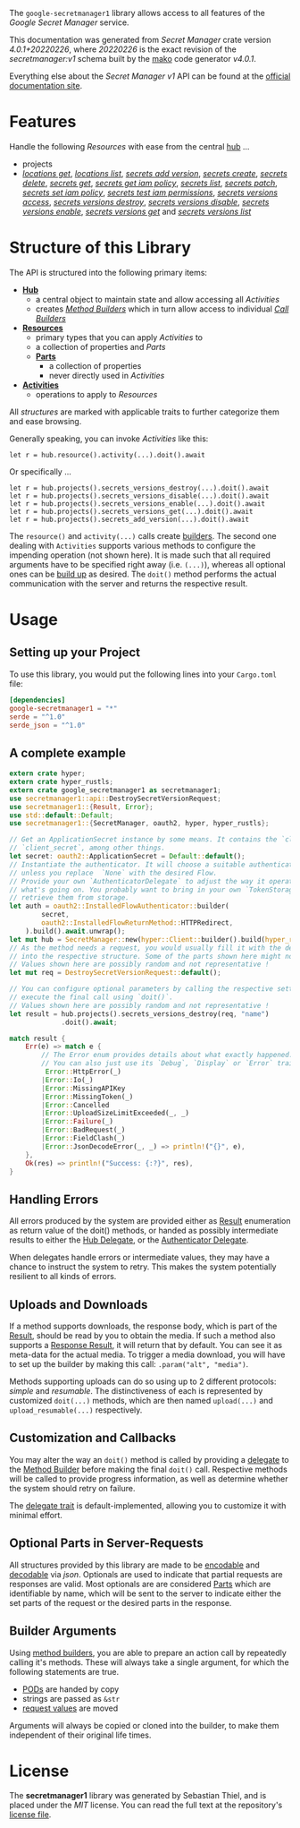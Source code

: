 <!---
DO NOT EDIT !
This file was generated automatically from 'src/generator/templates/api/README.md.mako'
DO NOT EDIT !
-->
The `google-secretmanager1` library allows access to all features of the *Google Secret Manager* service.

This documentation was generated from *Secret Manager* crate version *4.0.1+20220226*, where *20220226* is the exact revision of the *secretmanager:v1* schema built by the [mako](http://www.makotemplates.org/) code generator *v4.0.1*.

Everything else about the *Secret Manager* *v1* API can be found at the
[official documentation site](https://cloud.google.com/secret-manager/).
# Features

Handle the following *Resources* with ease from the central [hub](https://docs.rs/google-secretmanager1/4.0.1+20220226/google_secretmanager1/SecretManager) ... 

* projects
 * [*locations get*](https://docs.rs/google-secretmanager1/4.0.1+20220226/google_secretmanager1/api::ProjectLocationGetCall), [*locations list*](https://docs.rs/google-secretmanager1/4.0.1+20220226/google_secretmanager1/api::ProjectLocationListCall), [*secrets add version*](https://docs.rs/google-secretmanager1/4.0.1+20220226/google_secretmanager1/api::ProjectSecretAddVersionCall), [*secrets create*](https://docs.rs/google-secretmanager1/4.0.1+20220226/google_secretmanager1/api::ProjectSecretCreateCall), [*secrets delete*](https://docs.rs/google-secretmanager1/4.0.1+20220226/google_secretmanager1/api::ProjectSecretDeleteCall), [*secrets get*](https://docs.rs/google-secretmanager1/4.0.1+20220226/google_secretmanager1/api::ProjectSecretGetCall), [*secrets get iam policy*](https://docs.rs/google-secretmanager1/4.0.1+20220226/google_secretmanager1/api::ProjectSecretGetIamPolicyCall), [*secrets list*](https://docs.rs/google-secretmanager1/4.0.1+20220226/google_secretmanager1/api::ProjectSecretListCall), [*secrets patch*](https://docs.rs/google-secretmanager1/4.0.1+20220226/google_secretmanager1/api::ProjectSecretPatchCall), [*secrets set iam policy*](https://docs.rs/google-secretmanager1/4.0.1+20220226/google_secretmanager1/api::ProjectSecretSetIamPolicyCall), [*secrets test iam permissions*](https://docs.rs/google-secretmanager1/4.0.1+20220226/google_secretmanager1/api::ProjectSecretTestIamPermissionCall), [*secrets versions access*](https://docs.rs/google-secretmanager1/4.0.1+20220226/google_secretmanager1/api::ProjectSecretVersionAccesCall), [*secrets versions destroy*](https://docs.rs/google-secretmanager1/4.0.1+20220226/google_secretmanager1/api::ProjectSecretVersionDestroyCall), [*secrets versions disable*](https://docs.rs/google-secretmanager1/4.0.1+20220226/google_secretmanager1/api::ProjectSecretVersionDisableCall), [*secrets versions enable*](https://docs.rs/google-secretmanager1/4.0.1+20220226/google_secretmanager1/api::ProjectSecretVersionEnableCall), [*secrets versions get*](https://docs.rs/google-secretmanager1/4.0.1+20220226/google_secretmanager1/api::ProjectSecretVersionGetCall) and [*secrets versions list*](https://docs.rs/google-secretmanager1/4.0.1+20220226/google_secretmanager1/api::ProjectSecretVersionListCall)




# Structure of this Library

The API is structured into the following primary items:

* **[Hub](https://docs.rs/google-secretmanager1/4.0.1+20220226/google_secretmanager1/SecretManager)**
    * a central object to maintain state and allow accessing all *Activities*
    * creates [*Method Builders*](https://docs.rs/google-secretmanager1/4.0.1+20220226/google_secretmanager1/client::MethodsBuilder) which in turn
      allow access to individual [*Call Builders*](https://docs.rs/google-secretmanager1/4.0.1+20220226/google_secretmanager1/client::CallBuilder)
* **[Resources](https://docs.rs/google-secretmanager1/4.0.1+20220226/google_secretmanager1/client::Resource)**
    * primary types that you can apply *Activities* to
    * a collection of properties and *Parts*
    * **[Parts](https://docs.rs/google-secretmanager1/4.0.1+20220226/google_secretmanager1/client::Part)**
        * a collection of properties
        * never directly used in *Activities*
* **[Activities](https://docs.rs/google-secretmanager1/4.0.1+20220226/google_secretmanager1/client::CallBuilder)**
    * operations to apply to *Resources*

All *structures* are marked with applicable traits to further categorize them and ease browsing.

Generally speaking, you can invoke *Activities* like this:

```Rust,ignore
let r = hub.resource().activity(...).doit().await
```

Or specifically ...

```ignore
let r = hub.projects().secrets_versions_destroy(...).doit().await
let r = hub.projects().secrets_versions_disable(...).doit().await
let r = hub.projects().secrets_versions_enable(...).doit().await
let r = hub.projects().secrets_versions_get(...).doit().await
let r = hub.projects().secrets_add_version(...).doit().await
```

The `resource()` and `activity(...)` calls create [builders][builder-pattern]. The second one dealing with `Activities` 
supports various methods to configure the impending operation (not shown here). It is made such that all required arguments have to be 
specified right away (i.e. `(...)`), whereas all optional ones can be [build up][builder-pattern] as desired.
The `doit()` method performs the actual communication with the server and returns the respective result.

# Usage

## Setting up your Project

To use this library, you would put the following lines into your `Cargo.toml` file:

```toml
[dependencies]
google-secretmanager1 = "*"
serde = "^1.0"
serde_json = "^1.0"
```

## A complete example

```Rust
extern crate hyper;
extern crate hyper_rustls;
extern crate google_secretmanager1 as secretmanager1;
use secretmanager1::api::DestroySecretVersionRequest;
use secretmanager1::{Result, Error};
use std::default::Default;
use secretmanager1::{SecretManager, oauth2, hyper, hyper_rustls};

// Get an ApplicationSecret instance by some means. It contains the `client_id` and 
// `client_secret`, among other things.
let secret: oauth2::ApplicationSecret = Default::default();
// Instantiate the authenticator. It will choose a suitable authentication flow for you, 
// unless you replace  `None` with the desired Flow.
// Provide your own `AuthenticatorDelegate` to adjust the way it operates and get feedback about 
// what's going on. You probably want to bring in your own `TokenStorage` to persist tokens and
// retrieve them from storage.
let auth = oauth2::InstalledFlowAuthenticator::builder(
        secret,
        oauth2::InstalledFlowReturnMethod::HTTPRedirect,
    ).build().await.unwrap();
let mut hub = SecretManager::new(hyper::Client::builder().build(hyper_rustls::HttpsConnectorBuilder::new().with_native_roots().https_or_http().enable_http1().enable_http2().build()), auth);
// As the method needs a request, you would usually fill it with the desired information
// into the respective structure. Some of the parts shown here might not be applicable !
// Values shown here are possibly random and not representative !
let mut req = DestroySecretVersionRequest::default();

// You can configure optional parameters by calling the respective setters at will, and
// execute the final call using `doit()`.
// Values shown here are possibly random and not representative !
let result = hub.projects().secrets_versions_destroy(req, "name")
             .doit().await;

match result {
    Err(e) => match e {
        // The Error enum provides details about what exactly happened.
        // You can also just use its `Debug`, `Display` or `Error` traits
         Error::HttpError(_)
        |Error::Io(_)
        |Error::MissingAPIKey
        |Error::MissingToken(_)
        |Error::Cancelled
        |Error::UploadSizeLimitExceeded(_, _)
        |Error::Failure(_)
        |Error::BadRequest(_)
        |Error::FieldClash(_)
        |Error::JsonDecodeError(_, _) => println!("{}", e),
    },
    Ok(res) => println!("Success: {:?}", res),
}

```
## Handling Errors

All errors produced by the system are provided either as [Result](https://docs.rs/google-secretmanager1/4.0.1+20220226/google_secretmanager1/client::Result) enumeration as return value of
the doit() methods, or handed as possibly intermediate results to either the 
[Hub Delegate](https://docs.rs/google-secretmanager1/4.0.1+20220226/google_secretmanager1/client::Delegate), or the [Authenticator Delegate](https://docs.rs/yup-oauth2/*/yup_oauth2/trait.AuthenticatorDelegate.html).

When delegates handle errors or intermediate values, they may have a chance to instruct the system to retry. This 
makes the system potentially resilient to all kinds of errors.

## Uploads and Downloads
If a method supports downloads, the response body, which is part of the [Result](https://docs.rs/google-secretmanager1/4.0.1+20220226/google_secretmanager1/client::Result), should be
read by you to obtain the media.
If such a method also supports a [Response Result](https://docs.rs/google-secretmanager1/4.0.1+20220226/google_secretmanager1/client::ResponseResult), it will return that by default.
You can see it as meta-data for the actual media. To trigger a media download, you will have to set up the builder by making
this call: `.param("alt", "media")`.

Methods supporting uploads can do so using up to 2 different protocols: 
*simple* and *resumable*. The distinctiveness of each is represented by customized 
`doit(...)` methods, which are then named `upload(...)` and `upload_resumable(...)` respectively.

## Customization and Callbacks

You may alter the way an `doit()` method is called by providing a [delegate](https://docs.rs/google-secretmanager1/4.0.1+20220226/google_secretmanager1/client::Delegate) to the 
[Method Builder](https://docs.rs/google-secretmanager1/4.0.1+20220226/google_secretmanager1/client::CallBuilder) before making the final `doit()` call. 
Respective methods will be called to provide progress information, as well as determine whether the system should 
retry on failure.

The [delegate trait](https://docs.rs/google-secretmanager1/4.0.1+20220226/google_secretmanager1/client::Delegate) is default-implemented, allowing you to customize it with minimal effort.

## Optional Parts in Server-Requests

All structures provided by this library are made to be [encodable](https://docs.rs/google-secretmanager1/4.0.1+20220226/google_secretmanager1/client::RequestValue) and 
[decodable](https://docs.rs/google-secretmanager1/4.0.1+20220226/google_secretmanager1/client::ResponseResult) via *json*. Optionals are used to indicate that partial requests are responses 
are valid.
Most optionals are are considered [Parts](https://docs.rs/google-secretmanager1/4.0.1+20220226/google_secretmanager1/client::Part) which are identifiable by name, which will be sent to 
the server to indicate either the set parts of the request or the desired parts in the response.

## Builder Arguments

Using [method builders](https://docs.rs/google-secretmanager1/4.0.1+20220226/google_secretmanager1/client::CallBuilder), you are able to prepare an action call by repeatedly calling it's methods.
These will always take a single argument, for which the following statements are true.

* [PODs][wiki-pod] are handed by copy
* strings are passed as `&str`
* [request values](https://docs.rs/google-secretmanager1/4.0.1+20220226/google_secretmanager1/client::RequestValue) are moved

Arguments will always be copied or cloned into the builder, to make them independent of their original life times.

[wiki-pod]: http://en.wikipedia.org/wiki/Plain_old_data_structure
[builder-pattern]: http://en.wikipedia.org/wiki/Builder_pattern
[google-go-api]: https://github.com/google/google-api-go-client

# License
The **secretmanager1** library was generated by Sebastian Thiel, and is placed 
under the *MIT* license.
You can read the full text at the repository's [license file][repo-license].

[repo-license]: https://github.com/Byron/google-apis-rsblob/main/LICENSE.md

